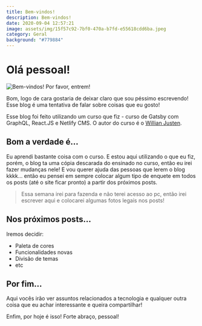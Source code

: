 ```yaml
---
title: Bem-vindos!
description: Bem-vindos!
date: 2020-09-04 12:57:21
image: assets/img/15f57c92-7bf0-470a-b7fd-e55618cdd6ba.jpeg
category: Geral
background: "#779884"
---
```

# Olá pessoal!

![Bem-vindos! Por favor, entrem!](../assets/img/15f57c92-7bf0-470a-b7fd-e55618cdd6ba.jpeg)

Bom, logo de cara gostaria de deixar claro que sou péssimo escrevendo! Esse blog é uma tentativa de falar sobre coisas que eu gosto! 

Esse blog foi feito utilizando um curso que fiz - curso de Gatsby com GraphQL, React.JS e Netlify CMS. O autor do curso é o [Willian Justen](https://www.udemy.com/course/gatsby-crie-um-site-pwa-com-react-graphql-e-netlify-cms/).

## Bom a verdade é...

Eu aprendi bastante coisa com o curso. E estou aqui utilizando o que eu fiz, porém, o blog ta uma cópia descarada do ensinado no curso, então eu irei fazer mudanças nele! E vou querer ajuda das pessoas que lerem o blog kkkk... então eu pensei em sempre colocar algum tipo de enquete em todos os posts (até o site ficar pronto) a partir dos próximos posts. 

> Essa semana irei para fazenda e não terei acesso ao pc, então irei escrever aqui e colocarei algumas fotos legais nos posts!

## Nos próximos posts...

Iremos decidir:

* Paleta de cores
* Funcionalidades novas 
* Divisão de temas 
* etc

## Por fim...

Aqui vocês irão ver assuntos relacionados a tecnologia e qualquer outra coisa que eu achar interessante e queira compartilhar! 

Enfim, por hoje é isso! Forte abraço, pessoal!
